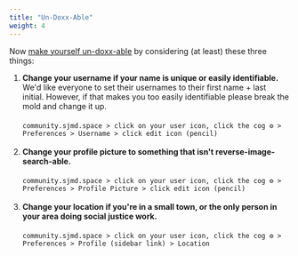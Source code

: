 ```yaml
---
title: "Un-Doxx-Able"
weight: 4
---
```


Now [make yourself un-doxx-able](https://onlinesafety.feministfrequency.com/en/) by considering (at least) these three things:

1. **Change your username if your name is unique or easily identifiable.** We'd like everyone to set their usernames to their first name + last initial. However, if that makes you too easily identifiable please break the mold and change it up. <br/><br/>`community.sjmd.space > click on your user icon, click the cog ⚙️ > Preferences > Username > click edit icon (pencil)`<br/><br/>
2. **Change your profile picture to something that isn't reverse-image-search-able.**<br/><br/>`community.sjmd.space > click on your user icon, click the cog ⚙️ > Preferences > Profile Picture > click edit icon (pencil)`<br/><br/>
3. **Change your location if you're in a small town, or the only person in your area doing social justice work.**<br/><br/>`community.sjmd.space > click on your user icon, click the cog ⚙️ > Preferences > Profile (sidebar link) > Location`<br/><br/>
